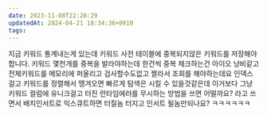 ```yaml
---
date: 2023-11-08T22:28:29
updatedAt: 2024-04-21 18:34:36+0910
tags: 
---
```

지금 키워드 통계내는게 있는데 키워드 사전 테이블에 중복되지않은 키워드를 저장해야합니다.
키워드 몇천개를 중복을 발라야하는데
한건씩 중복 체크하는건 아이오 낭비같고
전체키워드를 메모리에 퍼올리고 검사할수도없고 짤라서 조회를 해야하는데요 인덱스걸고 키워드를 정렬해서 땡겨오면 빠르게 탐색은 시킬 수 있을것같은데 
이거보다 
그냥 키워드 컬럼에 유니크걸고 터진 런타임에러를 무시하는 방법을 쓰면 어떨까요? 라고 쓰면서  배치인서트로 익스큐트하면 터질놈 터지고 인서트 될놈만되나요? ㅋㅋㅋㅋㅋㅋ  